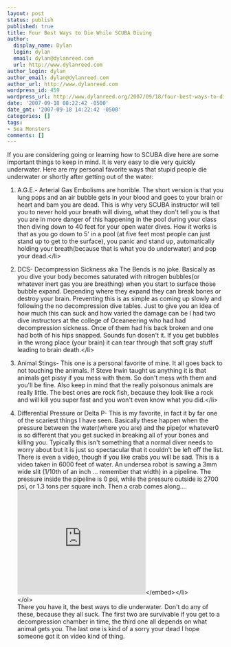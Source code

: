 ```yaml
---
layout: post
status: publish
published: true
title: Four Best Ways to Die While SCUBA Diving
author:
  display_name: Dylan
  login: dylan
  email: dylan@dylanreed.com
  url: http://www.dylanreed.com
author_login: dylan
author_email: dylan@dylanreed.com
author_url: http://www.dylanreed.com
wordpress_id: 459
wordpress_url: http://www.dylanreed.org/2007/09/18/four-best-ways-to-die-while-scuba-diving/
date: '2007-09-18 08:22:42 -0500'
date_gmt: '2007-09-18 14:22:42 -0500'
categories: []
tags:
- Sea Monsters
comments: []
---
```

<p>If you are considering going or learning how to SCUBA dive here are some important things to keep in mind. It is very easy to die very quickly underwater. Here are my personal favorite ways that stupid people die underwater or shortly after getting out of the water:</p>
<ol>
<li>A.G.E.- Arterial Gas Embolisms are horrible. The short version is that you lung pops and an air bubble gets in your blood and goes to your brain or heart and bam you are dead. This is why  very SCUBA instructor will tell you to never hold your breath will diving, what they don't tell you is that you are in more danger of this happening in the pool during your class then diving down to 40 feet for your open water dives. How it works is that as you go down to 5' in a pool (at five feet most people can just stand up to get to the surface), you panic and stand up, automatically holding your breath(because that is what you do underwater) and pop your dead.<&#47;li><br />
<!--adsense#refer2--></p>
<li>DCS- Decompression Sickness aka The Bends is no joke. Basically as you dive your body becomes saturated with nitrogen bubbles(or whatever inert gas you are breathing) when you start to surface those bubble expand. Depending where they expand they can break bones or destroy your brain. Preventing this is as simple as coming up slowly and following the no decompression dive tables. Just to give you an idea of how much this can suck and how varied the damage can be I had two dive instructors at the college of Oceaneering who had had decompression sickness. Once of them had his back broken and one had both of his hips snapped. Sounds fun dosen't it. If you get bubbles in the wrong place (your brain) it can tear through that soft gray stuff leading to brain death.<&#47;li><br />
<!--adsense#text--></p>
<li>Animal Stings- This one is a personal favorite of mine. It all goes back to not touching the animals. If Steve Irwin taught us anything it is that animals get pissy if you mess with them. So don't mess with them and you'll be fine. Also keep in mind that the really poisonous animals are really little. The best ones are rock fish, because they look like a rock and will kill you super fast and you won't even know what you did.<&#47;li><br />
<!--adsense--></p>
<li>Differential Pressure or Delta P- This is my  favorite, in fact it by far one of the scariest things I have seen. Basically these happen when the pressure between the water(where you are) and the pipe(or whatever0 is so different that you get sucked in breaking all of your bones and killing you. Typically this isn't something that a normal diver needs to worry about but it is just so spectacular that it couldn't be left off the list. There is even a video, though if you like crabs you will be sad. This is a video taken in 6000 feet of water. An undersea robot is sawing a 3mm wide slit (1&#47;10th of an inch ... remember that width) in a pipeline. The pressure inside the pipeline is 0 psi, while the pressure outside is 2700 psi, or 1.3 tons per square inch. Then a crab comes along....<embed src="http:&#47;&#47;www.youtube.com&#47;v&#47;Wv14vZx6jvU" style="width: 298px; height: 243px" type="application&#47;x-shockwave-flash" wmode="transparent" height="243" width="298"><&#47;embed><&#47;li><br />
<&#47;ol><br />
There you have it, the best ways to die underwater. Don't do any of these, because they all suck. The first two are survivable if you get to a decompression chamber in time, the third one all depends on what animal gets you. The last one is kind of a sorry your dead I hope someone got it on video kind of thing.</p>

